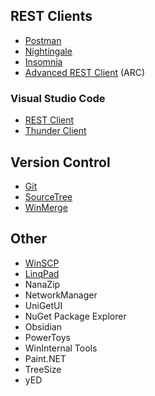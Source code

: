 ## REST Clients

- [Postman](https://www.postman.com/product/rest-client/)
- [Nightingale](https://nightingale.rest/)
- [Insomnia](https://insomnia.rest/)
- [Advanced REST Client](https://install.advancedrestclient.com/) (ARC)

### Visual Studio Code

- [REST Client](https://marketplace.visualstudio.com/items?itemName=humao.rest-client)
- [Thunder Client](https://marketplace.visualstudio.com/items?itemName=rangav.vscode-thunder-client)

## Version Control

- [Git](https://git-scm.com/)
- [SourceTree](https://www.sourcetreeapp.com/)
- [WinMerge](https://winmerge.org/)

## Other

- [WinSCP](https://winscp.net/eng/download.php)
- [LinqPad](https://www.linqpad.net/)
- NanaZip
- NetworkManager
- UniGetUI
- NuGet Package Explorer
- Obsidian
- PowerToys
- WinInternal Tools
- Paint.NET
- TreeSize
- yED
